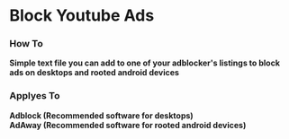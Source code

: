 # Block Youtube Ads   
### How To
**Simple text file you can add to one of your adblocker's listings to block ads on desktops and rooted android devices**
### Applyes To
**Adblock (Recommended software for desktops)**   
**AdAway (Recommended software for rooted android devices)**

